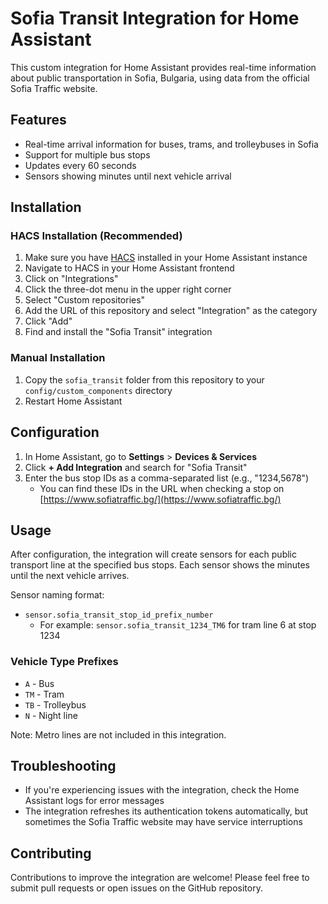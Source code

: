 # Sofia Transit Integration for Home Assistant

This custom integration for Home Assistant provides real-time information about public transportation in Sofia, Bulgaria, using data from the official Sofia Traffic website.

## Features

- Real-time arrival information for buses, trams, and trolleybuses in Sofia
- Support for multiple bus stops
- Updates every 60 seconds
- Sensors showing minutes until next vehicle arrival

## Installation

### HACS Installation (Recommended)

1. Make sure you have [HACS](https://hacs.xyz/) installed in your Home Assistant instance
2. Navigate to HACS in your Home Assistant frontend
3. Click on "Integrations"
4. Click the three-dot menu in the upper right corner
5. Select "Custom repositories"
6. Add the URL of this repository and select "Integration" as the category
7. Click "Add"
8. Find and install the "Sofia Transit" integration

### Manual Installation

1. Copy the `sofia_transit` folder from this repository to your `config/custom_components` directory
2. Restart Home Assistant

## Configuration

1. In Home Assistant, go to **Settings** > **Devices & Services**
2. Click **+ Add Integration** and search for "Sofia Transit"
3. Enter the bus stop IDs as a comma-separated list (e.g., "1234,5678")
   - You can find these IDs in the URL when checking a stop on [https://www.sofiatraffic.bg/](https://www.sofiatraffic.bg/)

## Usage

After configuration, the integration will create sensors for each public transport line at the specified bus stops. Each sensor shows the minutes until the next vehicle arrives.

Sensor naming format:
- `sensor.sofia_transit_stop_id_prefix_number`
  - For example: `sensor.sofia_transit_1234_TM6` for tram line 6 at stop 1234

### Vehicle Type Prefixes

- `A` - Bus
- `TM` - Tram
- `TB` - Trolleybus
- `N` - Night line

Note: Metro lines are not included in this integration.

## Troubleshooting

- If you're experiencing issues with the integration, check the Home Assistant logs for error messages
- The integration refreshes its authentication tokens automatically, but sometimes the Sofia Traffic website may have service interruptions

## Contributing

Contributions to improve the integration are welcome! Please feel free to submit pull requests or open issues on the GitHub repository.
